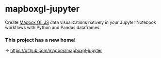 # mapboxgl-jupyter

Create [Mapbox GL JS](https://www.mapbox.com/mapbox-gl-js/api/) data visualizations natively in your Jupyter Notebook workflows with Python and Pandas dataframes.

### This project has a new home!
-> https://github.com/mapbox/mapboxgl-jupyter
